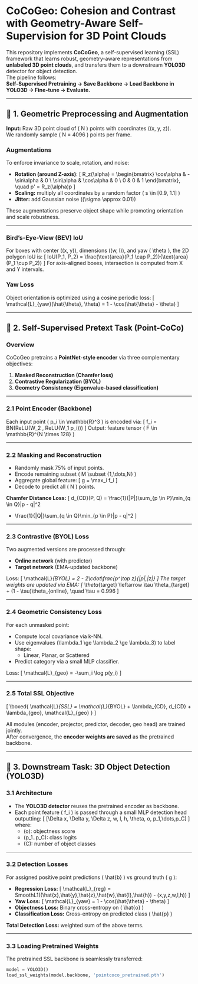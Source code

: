 # CoCoGeo: Cohesion and Contrast with Geometry-Aware Self-Supervision for 3D Point Clouds

This repository implements **CoCoGeo**, a self-supervised learning (SSL) framework that learns robust, geometry-aware representations from **unlabeled 3D point clouds**, and transfers them to a downstream **YOLO3D** detector for object detection.  
The pipeline follows:  
**Self-Supervised Pretraining → Save Backbone → Load Backbone in YOLO3D → Fine-tune → Evaluate.**

---

## 🔹 1. Geometric Preprocessing and Augmentation

**Input:** Raw 3D point cloud of \( N \) points with coordinates \((x, y, z)\).  
We randomly sample \( N = 4096 \) points per frame.

### Augmentations
To enforce invariance to scale, rotation, and noise:
- **Rotation (around Z-axis)**:
  \[
  R_z(\alpha) =
  \begin{bmatrix}
  \cos\alpha & -\sin\alpha & 0 \\
  \sin\alpha & \cos\alpha & 0 \\
  0 & 0 & 1
  \end{bmatrix}, \quad p' = R_z(\alpha)p
  \]
- **Scaling:** multiply all coordinates by a random factor \( s \in [0.9, 1.1] \)
- **Jitter:** add Gaussian noise (\(\sigma \approx 0.01\))

These augmentations preserve object shape while promoting orientation and scale robustness.

---

### Bird’s-Eye-View (BEV) IoU
For boxes with center \((x, y)\), dimensions \((w, l)\), and yaw \( \theta \), the 2D polygon IoU is:
\[
IoU(P_1, P_2) = \frac{\text{area}(P_1 \cap P_2)}{\text{area}(P_1 \cup P_2)}
\]
For axis-aligned boxes, intersection is computed from X and Y intervals.

### Yaw Loss
Object orientation is optimized using a cosine periodic loss:
\[
\mathcal{L}_{yaw}(\hat{\theta}, \theta) = 1 - \cos(\hat{\theta} - \theta)
\]

---

## 🔹 2. Self-Supervised Pretext Task (Point-CoCo)

### Overview
CoCoGeo pretrains a **PointNet-style encoder** via three complementary objectives:
1. **Masked Reconstruction (Chamfer loss)**
2. **Contrastive Regularization (BYOL)**
3. **Geometry Consistency (Eigenvalue-based classification)**

---

### 2.1 Point Encoder (Backbone)

Each input point \( p_i \in \mathbb{R}^3 \) is encoded via:
\[
f_i = BN(ReLU(W_2 \, ReLU(W_1 p_i)))
\]
Output: feature tensor \( F \in \mathbb{R}^{N \times 128} \)

---

### 2.2 Masking and Reconstruction

- Randomly mask 75% of input points.
- Encode remaining subset \( M \subset \{1,\dots,N\} \)
- Aggregate global feature:
  \[
  g = \max_i f_i
  \]
- Decode to predict all \( N \) points.

**Chamfer Distance Loss:**
\[
d_{CD}(P, Q) = 
\frac{1}{|P|}\sum_{p \in P}\min_{q \in Q}\|p - q\|^2
+ \frac{1}{|Q|}\sum_{q \in Q}\min_{p \in P}\|p - q\|^2
\]

---

### 2.3 Contrastive (BYOL) Loss

Two augmented versions are processed through:
- **Online network** (with predictor)
- **Target network** (EMA-updated backbone)

Loss:
\[
\mathcal{L}_{BYOL} = 2 - 2\cdot\frac{p^\top z}{\|p\|\,\|z\|}
\]
The target weights are updated via EMA:
\[
\theta_{target} \leftarrow \tau \theta_{target} + (1 - \tau)\theta_{online}, \quad \tau = 0.996
\]

---

### 2.4 Geometric Consistency Loss

For each unmasked point:
- Compute local covariance via k-NN.
- Use eigenvalues \(\lambda_1 \ge \lambda_2 \ge \lambda_3\) to label shape:
  - Linear, Planar, or Scattered
- Predict category via a small MLP classifier.

Loss:
\[
\mathcal{L}_{geo} = -\sum_i \log p(y_i)
\]

---

### 2.5 Total SSL Objective

\[
\boxed{
\mathcal{L}_{SSL} = \mathcal{L}_{BYOL} + \lambda_{CD}\, d_{CD} + \lambda_{geo}\, \mathcal{L}_{geo}
}
\]

All modules (encoder, projector, predictor, decoder, geo head) are trained jointly.  
After convergence, the **encoder weights are saved** as the pretrained backbone.

---

## 🔹 3. Downstream Task: 3D Object Detection (YOLO3D)

### 3.1 Architecture

- The **YOLO3D detector** reuses the pretrained encoder as backbone.
- Each point feature \( f_i \) is passed through a small MLP detection head outputting:
  \[
  [\Delta x, \Delta y, \Delta z, w, l, h, \theta, o, p_1,\dots,p_C]
  \]
  where:
  - \(o\): objectness score
  - \(p_1..p_C\): class logits
  - \(C\): number of object classes

---

### 3.2 Detection Losses

For assigned positive point predictions \( \hat{b} \) vs ground truth \( g \):

- **Regression Loss:**
  \[
  \mathcal{L}_{reg} = SmoothL1((\hat{x},\hat{y},\hat{z},\hat{w},\hat{l},\hat{h}) - (x,y,z,w,l,h))
  \]
- **Yaw Loss:**
  \[
  \mathcal{L}_{yaw} = 1 - \cos(\hat{\theta} - \theta)
  \]
- **Objectness Loss:** Binary cross-entropy on \( \hat{o} \)
- **Classification Loss:** Cross-entropy on predicted class \( \hat{p} \)

**Total Detection Loss:** weighted sum of the above terms.

---

### 3.3 Loading Pretrained Weights

The pretrained SSL backbone is seamlessly transferred:
```python
model = YOLO3D()
load_ssl_weights(model.backbone, 'pointcoco_pretrained.pth')
